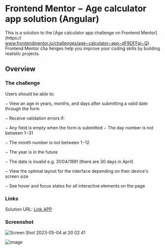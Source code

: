 # Frontend Mentor − Age calculator app solution (Angular)

This is a solution to the [Age calculator app challenge on Frontend Mentor](https:// www.frontendmentor.io/challenges/age−calculator−app−dF9DFFpj−Q). 
Frontend Mentor cha llenges help you improve your coding skills by building realistic projects.

## Overview

### The challenge

Users should be able to:

− View an age in years, months, and days after submitting a valid date through the form

− Receive validation errors if:

− Any field is empty when the form is submitted − The day number is not between 1−31

− The month number is not between 1−12

− The year is in the future

− The date is invalid e.g. 31/04/1991 (there are 30 days in April)

− View the optimal layout for the interface depending on their device's screen size

− See hover and focus states for all interactive elements on the page

### Links

Solution URL: [Link APP](https://angular-age-calculator-ten.vercel.app/)

### Screenshot

![Screen Shot 2023-05-04 at 20 02 41](https://user-images.githubusercontent.com/87547769/236354545-64e1b135-54a4-4650-b7d0-5dcd0d282d22.png)

![image](https://user-images.githubusercontent.com/87547769/236354632-05a6cfd1-2e0d-46cc-b243-e4e787f39410.png)
